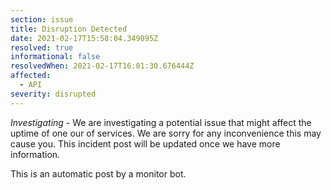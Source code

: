 ```yaml
---
section: issue
title: Disruption Detected
date: 2021-02-17T15:58:04.349095Z
resolved: true
informational: false
resolvedWhen: 2021-02-17T16:01:30.676444Z
affected:
  - API
severity: disrupted
---
```

*Investigating* - We are investigating a potential issue that might affect the uptime of one our of services. We are sorry for any inconvenience this may cause you. This incident post will be updated once we have more information.

This is an automatic post by a monitor bot.
        